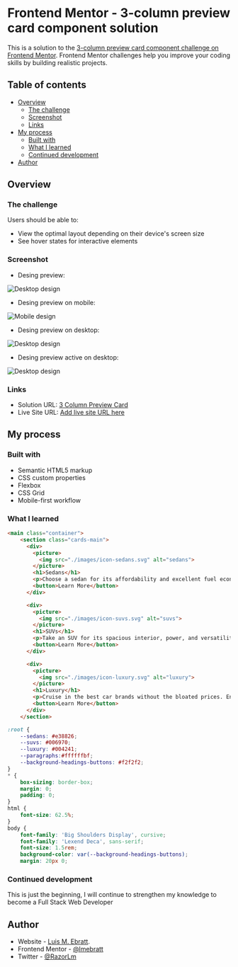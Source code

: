 # Frontend Mentor - 3-column preview card component solution

This is a solution to the [3-column preview card component challenge on Frontend Mentor](https://www.frontendmentor.io/challenges/3column-preview-card-component-pH92eAR2-). Frontend Mentor challenges help you improve your coding skills by building realistic projects. 

## Table of contents

- [Overview](#overview)
  - [The challenge](#the-challenge)
  - [Screenshot](#screenshot)
  - [Links](#links)
- [My process](#my-process)
  - [Built with](#built-with)
  - [What I learned](#what-i-learned)
  - [Continued development](#continued-development)
- [Author](#author)

## Overview

### The challenge

Users should be able to:

- View the optimal layout depending on their device's screen size
- See hover states for interactive elements

### Screenshot

- Desing preview:

![Desktop design](./design/desktop-preview.jpg)

- Desing preview on mobile:

![Mobile design](./design/mobile-design.jpg)

- Desing preview on desktop:

![Desktop design](./design/desktop-design.jpg)

- Desing preview active on desktop:

![Desktop design](./design/active-states.jpg)

### Links

- Solution URL: [3 Column Preview Card](https://github.com/lmebratt/3-column-preview-card-component)
- Live Site URL: [Add live site URL here](https://your-live-site-url.com)

## My process

### Built with

- Semantic HTML5 markup
- CSS custom properties
- Flexbox
- CSS Grid
- Mobile-first workflow

### What I learned

```html
<main class="container">
    <section class="cards-main">
      <div>
        <picture>
          <img src="./images/icon-sedans.svg" alt="sedans">
        </picture>
        <h1>Sedans</h1>
        <p>Choose a sedan for its affordability and excellent fuel economy. Ideal for cruising in the city or on your next road trip.</p>
        <button>Learn More</button>
      </div>

      <div>
        <picture>
          <img src="./images/icon-suvs.svg" alt="suvs">
        </picture>
        <h1>SUVs</h1>
        <p>Take an SUV for its spacious interior, power, and versatility. Perfect for your next family vacation and off-road adventures.</p>
        <button>Learn More</button>
      </div>

      <div>
        <picture>
          <img src="./images/icon-luxury.svg" alt="luxury">
        </picture>
        <h1>Luxury</h1>
        <p>Cruise in the best car brands without the bloated prices. Enjoy the enhanced comfort of a luxury rental and arrive in style.</p>
        <button>Learn More</button>
      </div>
    </section>
```

```css
:root {
    --sedans: #e38826;
    --suvs: #006970;
    --luxury: #004241;
    --paragraphs:#ffffffbf;
    --background-headings-buttons: #f2f2f2;
}
* {
    box-sizing: border-box;
    margin: 0;
    padding: 0;
}
html {
    font-size: 62.5%;
}
body {
    font-family: 'Big Shoulders Display', cursive;
    font-family: 'Lexend Deca', sans-serif;
    font-size: 1.5rem;
    background-color: var(--background-headings-buttons);
    margin: 20px 0;
```

### Continued development

This is just the beginning, I will continue to strengthen my knowledge to become a Full Stack Web Developer

## Author

- Website - [Luis M. Ebratt](https://lmebratt.github.io/).
- Frontend Mentor - [@lmebratt](https://www.frontendmentor.io/profile/lmebratt)
- Twitter - [@RazorLm](https://www.twitter.com/RazorLm)